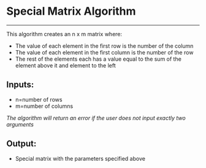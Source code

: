 # Special Matrix Algorithm
---
This algorithm creates an n x m matrix where:
* The value of each element in the first row is the number of the column
* The value of each element in the first column is the number of the row
* The rest of the elements each has a value equal to the sum of the element above it and element to the left

## Inputs:
* n=number of rows
* m=number of columns

*The algorithm will return an error if the user does not input exactly two arguments*
## Output:
* Special matrix with the parameters specified above

